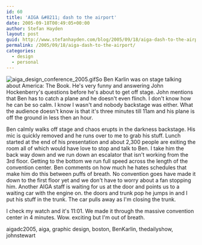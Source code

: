 ```yaml
---
id: 60
title: 'AIGA &#8211; dash to the airport'
date: 2005-09-18T00:49:05+00:00
author: Stefan Hayden
layout: post
guid: http://www.stefanhayden.com/blog/2005/09/18/aiga-dash-to-the-airport/
permalink: /2005/09/18/aiga-dash-to-the-airport/
categories:
  - design
  - personal
---
```

<img src='/blog/wp-content/aiga_design_conference_2005.gif' alt='aiga_design_conference_2005.gif' class="alignleft"/>So Ben Karlin was on stage talking about America: The Book. He's very funny and answering John Hockenberry's questions before he's about to get off stage. John mentions that Ben has to catch a plane and he doesn't even flinch. I don't know how he can be so calm. I know I wasn't and nobody backstage was either. What the audience doesn't know is that it's three minutes till 11am and his plane is off the ground in less then an hour.

Ben calmly walks off stage and chaos erupts in the darkness backstage. His mic is quickly removed and he runs over to me to grab his stuff. Lunch started at the end of his presentation and about 2,300 people are exiting the room all of which would have love to stop and talk to Ben. I take him the back way down and we run down an escalator that isn't working from the 3rd floor. Getting to the bottom we run full speed across the length of the convention center. Ben comments on how much he hates schedules that make him do this between puffs of breath. No convention goes have made it down to the first floor yet and we don't have to worry about a fan stopping him. Another AIGA staff is waiting for us at the door and points us to a waiting car with the engine on. the doors and trunk pop he jumps in and I put his stuff in the trunk. The car pulls away as I'm closing the trunk.

I check my watch and it's 11:01. We made it through the massive convention center in 4 minutes. Wow. exciting but I'm out of breath.

<tags>aigadc2005,  aiga,  graphic design,  boston,  BenKarlin, thedailyshow, johnstewart</tags>